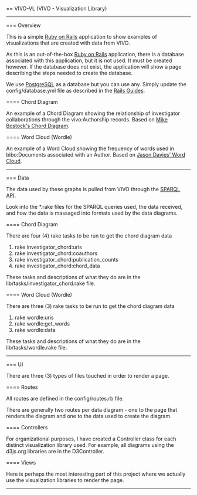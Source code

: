 == VIVO-VL (VIVO - Visualization Library) 

---

=== Overview

This is a simple [Ruby on Rails][ror] application to show examples of visualizations 
that are created with data from VIVO. 

As this is an out-of-the-box [Ruby on Rails][ror] application, there is a database
associated with this application, but it is not used. It must be created however. 
If the database does not exist, the application will show a page describing the 
steps needed to create the database.

We use [PostgreSQL][postgresql] as a database but you can use any. Simply update the 
config/database.yml file as described in the [Rails Guides][db_guide].

==== Chord Diagram

An example of a Chord Diagram showing the relationship of investigator collaborations
through the vivo:Authorship records. Based on [Mike Bostock's Chord Diagram][d3_chord]. 

==== Word Cloud (Wordle)

An example of a Word Cloud showing the frequency of words used in bibo:Documents
associated with an Author. Based on [Jason Davies' Word Cloud][d3_wordle].

---

=== Data

The data used by these graphs is pulled from VIVO through the [SPARQL API][sparql_api].

Look into the *.rake files for the SPARQL queries used, the data received, and how
the data is massaged into formats used by the data diagrams.

==== Chord Diagram

There are four (4) rake tasks to be run to get the chord diagram data

1. rake investigator_chord:uris
2. rake investigator_chord:coauthors
3. rake investigator_chord:publication_counts
4. rake investigator_chord:chord_data

These tasks and descriptions of what they do are in the 
lib/tasks/investigator_chord.rake file.

==== Word Cloud (Wordle)

There are three (3) rake tasks to be run to get the chord diagram data

1. rake wordle:uris
2. rake wordle:get_words
3. rake wordle:data

These tasks and descriptions of what they do are in the 
lib/tasks/wordle.rake file.

---

=== UI

There are three (3) types of files touched in order to render a page.

==== Routes

All routes are defined in the config/routes.rb file. 

There are generally two routes per data diagram - one to the page that 
renders the diagram and one to the data used to create the diagram.

==== Controllers

For organizational purposes, I have created a Controller class for 
each distinct visualization library used. For example, all diagrams
using the d3js.org libraries are in the D3Controller.

==== Views

Here is perhaps the most interesting part of this project
where we actually use the visualization libraries to render the page.

---


[ror]: http://rubyonrails.org/
[d3_chord]: http://bl.ocks.org/mbostock/4062006
[d3_wordle]: http://www.jasondavies.com/wordcloud
[postgresql]: http://www.postgresql.org
[db_guide]: http://edgeguides.rubyonrails.org/configuring.html#configuring-a-database
[sparql_api]: https://wiki.duraspace.org/display/VIVO/The+SPARQL+Query+API
